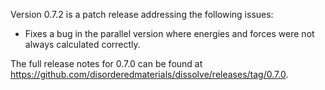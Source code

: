 Version 0.7.2 is a patch release addressing the following issues:

- Fixes a bug in the parallel version where energies and forces were not always calculated correctly.

The full release notes for 0.7.0 can be found at https://github.com/disorderedmaterials/dissolve/releases/tag/0.7.0.
